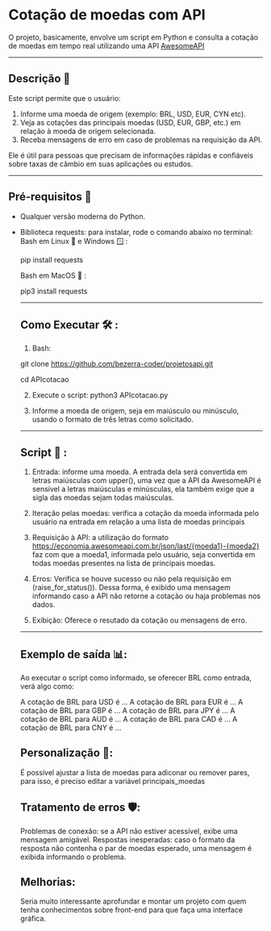 # Cotação de moedas com API
O projeto, basicamente, envolve um script em Python e consulta a cotação de moedas em tempo real utilizando uma API [AwesomeAPI](https://docs.awesomeapi.com.br/api-de-moedas)

---------------
## Descrição 📝 
Este script permite que o usuário:
1. Informe uma moeda de origem (exemplo: BRL, USD, EUR, CYN etc).
2. Veja as cotações das principais moedas (USD, EUR, GBP, etc.) em relação à moeda de origem selecionada.
3. Receba mensagens de erro em caso de problemas na requisição da API.

Ele é útil para pessoas que precisam de informações rápidas e confiáveis sobre taxas de câmbio em suas aplicações ou estudos.

---------------
## Pré-requisitos 👮

- Qualquer versão moderna do Python.
- Biblioteca requests: para instalar, rode o comando abaixo no terminal:
  Bash em Linux 🐧 e Windows 🪟 :
  
  pip install requests

  Bash em MacOS 🍎 :
  
  pip3 install requests

  ---------------
  ## Como Executar 🛠 :
    
  1. Bash:
  
  git clone https://github.com/bezerra-coder/projetosapi.git
  
  cd APIcotacao

  2. Execute o script: 
  python3 APIcotacao.py


  3. Informe a moeda de origem, seja em maiúsculo ou minúsculo, usando o formato de três letras como solicitado.
     
  ---------------
  ## Script 📜 :

  1. Entrada: informe uma moeda. A entrada dela será convertida em letras maiúsculas com upper(), uma vez que a API da AwesomeAPI é sensível a letras maiúsculas e minúsculas, ela também exige que a sigla das moedas sejam todas maiúsculas.
 
  2. Iteração pelas moedas: verifica a cotação da moeda informada pelo usuário na entrada em relação a uma lista de moedas principais

  3. Requisição à API: a utilização do formato https://economia.awesomeapi.com.br/json/last/{moeda1}-{moeda2} faz com que a moeda1, informada pelo usuário, seja convertida em todas moedas presentes na lista de principais moedas.
 
  4. Erros: Verifica se houve sucesso ou não pela requisição em (raise_for_status()). Dessa forma, é exibido uma mensagem informando caso a API não retorne a cotação ou haja problemas nos dados.

  5. Exibição: Oferece o resutado da cotação ou mensagens de erro.
 
  ---------------
  ## Exemplo de saída 📊:

  Ao executar o script como informado, se oferecer BRL como entrada, verá algo como:

  A cotação de BRL para USD é ...
  A cotação de BRL para EUR é ...
  A cotação de BRL para GBP é ...
  A cotação de BRL para JPY é ...
  A cotação de BRL para AUD é ...
  A cotação de BRL para CAD é ...
  A cotação de BRL para CNY é ...

  ## Personalização 🎨:

  É possível ajustar a lista de moedas para adiconar ou remover pares, para isso, é preciso editar a variável principais_moedas

  ## Tratamento de erros 🛡️:

  Problemas de conexão: se a API não estiver acessível, exibe uma mensagem amigável.
  Respostas inesperadas: caso o formato da resposta não contenha o par de moedas esperado, uma mensagem é exibida informando o problema.

  ## Melhorias:

  Seria muito interessante aprofundar e montar um projeto com quem tenha conhecimentos sobre front-end para que faça uma interface gráfica.



